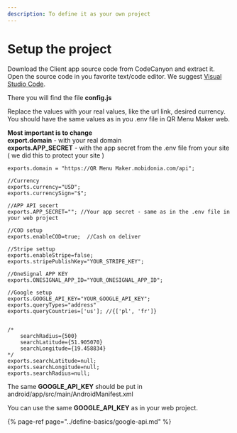 ```yaml
---
description: To define it as your own project
---
```


# Setup the project

Download the Client app source code from CodeCanyon and extract it.   
Open the source code in you favorite text/code editor. We suggest [Visual Studio Code](https://code.visualstudio.com/). 

There you will find the file **config.js** 

Replace the values with your real values, like the url link, desired currency. You should have the same values as in you .env file in QR Menu Maker web. 

**Most important is to change**   
**export.domain** - with your real domain  
**exports.APP\_SECRET** - with the app secret from the .env file from your site   
\( we did this to protect your site \)

```
exports.domain = "https://QR Menu Maker.mobidonia.com/api";

//Currency
exports.currency="USD";
exports.currencySign="$";

//APP API secert
exports.APP_SECRET=""; //Your app secret - same as in the .env file in your web project 

//COD setup
exports.enableCOD=true;  //Cash on deliver

//Stripe settup
exports.enableStripe=false; 
exports.stripePublishKey="YOUR_STRIPE_KEY";

//OneSignal APP KEY
exports.ONESIGNAL_APP_ID="YOUR_ONESIGNAL_APP_ID";

//Google setup
exports.GOOGLE_API_KEY="YOUR_GOOGLE_API_KEY";
exports.queryTypes="address"
exports.queryCountries=['us']; //{['pl', 'fr']}


/*
    searchRadius={500}
    searchLatitude={51.905070}
    searchLongitude={19.458834}
*/
exports.searchLatitude=null;
exports.searchLongitude=null;
exports.searchRadius=null;
```

The same **GOOGLE\_API\_KEY** should be put in android/app/src/main/AndroidManifest.xml  
  
You can use the same **GOOGLE\_API\_KEY** as in your web project.

{% page-ref page="../define-basics/google-api.md" %}



